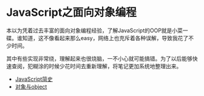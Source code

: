 # JavaScript之面向对象编程

本以为凭着过去丰富的面向对象编程经验，了解JavaScript的OOP就是小菜一碟。谁知道，这不像看起来那么easy，网络上也充斥着各种误解，导致我花了不少时间。

其中有些实现非常绕，理解起来也很烧脑，一不小心就可能搞错。为了以后能够快速查阅，犯糊涂的时候少花时间去重新理解，将笔记更加系统地整理出来。

- [JavaScript简史](book/javascript-history.md)
- [对象与object](book/object-and-object.md)



